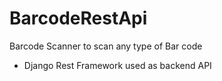 # BarcodeRestApi
Barcode Scanner to scan any type of Bar code 

- Django Rest Framework used as backend API

